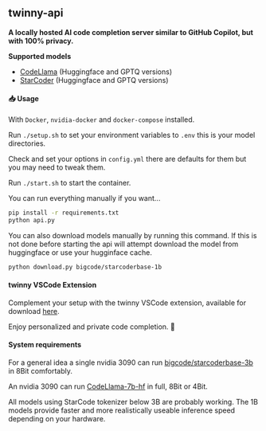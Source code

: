 ## twinny-api

**A locally hosted AI code completion server similar to GitHub Copilot, but with 100% privacy.**

**Supported models**

- [CodeLlama](https://huggingface.co/codellama) (Huggingface and GPTQ versions)
- [StarCoder](https://huggingface.co/bigcode/starcoder) (Huggingface and GPTQ versions)

#### 📥 Usage

With `Docker`, `nvidia-docker` and `docker-compose` installed.

Run `./setup.sh` to set your environment variables to `.env` this is your model directories.

Check and set your options in `config.yml` there are defaults for them but you may need to tweak them.

Run `./start.sh` to start the container.

You can run everything manually if you want...

```bash
pip install -r requirements.txt
python api.py
```

You can also download models manually by running this command.  If this is not done before starting the api will attempt download the model from huggingface or use your hugginface cache.

```bash
python download.py bigcode/starcoderbase-1b
```

#### twinny VSCode Extension

Complement your setup with the twinny VSCode extension, available for download [here](https://github.com/rjmacarthy/twinny).

Enjoy personalized and private code completion. 🎉


#### System requirements

For a general idea a single nvidia 3090 can run [bigcode/starcoderbase-3b](https://huggingface.co/bigcode/starcoderbase-3b) in 8Bit comfortably.

An nvidia 3090 can run [CodeLlama-7b-hf](https://huggingface.co/codellama/CodeLlama-7b-hf) in full, 8Bit or 4Bit.

All models using StarCode tokenizer below 3B are probably working. The 1B models provide faster and more realistically useable inference speed depending on your hardware.
